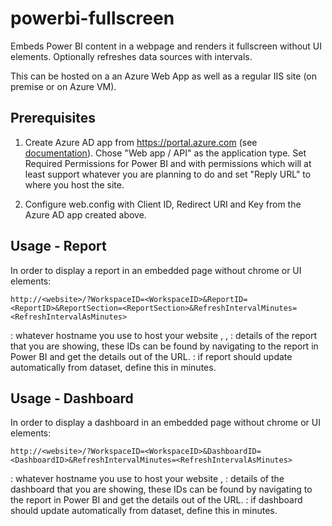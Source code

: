 # powerbi-fullscreen
Embeds Power BI content in a webpage and renders it fullscreen without UI elements. Optionally refreshes data sources with intervals.

This can be hosted on a an Azure Web App as well as a regular IIS site (on premise or on Azure VM).


## Prerequisites

1. Create Azure AD app from https://portal.azure.com (see [documentation](https://docs.microsoft.com/en-us/azure/active-directory/develop/active-directory-integrating-applications)). Chose "Web app / API" as the application type. Set Required Permissions for Power BI and with permissions which will at least support whatever you are planning to do and set "Reply URL" to where you host the site.

2. Configure web.config with Client ID, Redirect URI and Key from the Azure AD app created above.


## Usage - Report

In order to display a report in an embedded page without chrome or UI elements:

```http://<website>/?WorkspaceID=<WorkspaceID>&ReportID=<ReportID>&ReportSection=<ReportSection>&RefreshIntervalMinutes=<RefreshIntervalAsMinutes>```
  
<website>: whatever hostname you use to host your website
<WorkspaceID>, <ReportID>, <ReportSection>: details of the report that you are showing, these IDs can be found by navigating to the report in Power BI and get the details out of the URL.
<RefreshIntervalAsMinutes>: if report should update automatically from dataset, define this in minutes.


## Usage - Dashboard

In order to display a dashboard in an embedded page without chrome or UI elements:

```http://<website>/?WorkspaceID=<WorkspaceID>&DashboardID=<DashboardID>&RefreshIntervalMinutes=<RefreshIntervalAsMinutes>```
  
<website>: whatever hostname you use to host your website
<WorkspaceID>, <DashboardID>: details of the dashboard that you are showing, these IDs can be found by navigating to the report in Power BI and get the details out of the URL.
<RefreshIntervalAsMinutes>: if dashboard should update automatically from dataset, define this in minutes.
